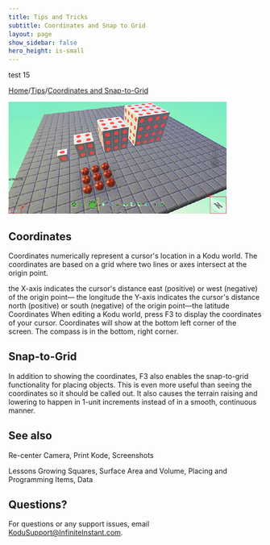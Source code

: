 ```yaml
---
title: Tips and Tricks
subtitle: Coordinates and Snap to Grid
layout: page
show_sidebar: false
hero_height: is-small
---
```


test 15

[Home](..)/[Tips](../Tips/)/[Coordinates and Snap-to-Grid](.)


![Coordinates](snap5.png)

## Coordinates
Coordinates numerically represent a cursor's location in a Kodu world. The coordinates are based on a grid where two lines or axes intersect at the origin point. 

the X-axis indicates the cursor's distance east (positive) or west (negative) of the origin point— the longitude
the Y-axis indicates the cursor's distance north (positive) or south (negative) of the origin point—the latitude
Coordinates
When editing a Kodu world, press F3 to display the coordinates of your cursor. Coordinates will show at the bottom left corner of the screen. The compass is in the bottom, right corner.

## Snap-to-Grid
In addition to showing the coordinates, F3 also enables the snap-to-grid functionality for placing objects.  This is even more useful than seeing the coordinates so it should be called out.  It also causes the terrain raising and lowering to happen in 1-unit increments instead of in a smooth, continuous manner.

## See also
Re-center Camera, Print Kode, Screenshots 

Lessons
Growing Squares, Surface Area and Volume, Placing and Programming Items, Data


## Questions?
For questions or any support issues, email <KoduSupport@InfiniteInstant.com>.
 

 

   

